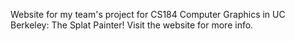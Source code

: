 Website for my team's project for CS184 Computer Graphics in UC Berkeley: The Splat Painter! Visit the website for more info.
